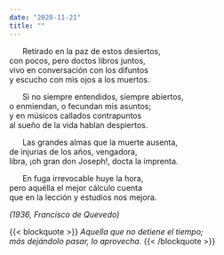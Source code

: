 ```yaml
---
date: "2020-11-21"
title: ""
---
```



&nbsp; &nbsp; &nbsp; Retirado en la paz de estos desiertos,  
con pocos, pero doctos libros juntos,  
vivo en conversación con los difuntos  
y escucho con mis ojos a los muertos.  

&nbsp; &nbsp; &nbsp; Si no siempre entendidos, siempre abiertos,  
o enmiendan, o fecundan mis asuntos;  
y en músicos callados contrapuntos  
al sueño de la vida hablan despiertos.

&nbsp; &nbsp; &nbsp; Las grandes almas que la muerte ausenta,  
de injurias de los años, vengadora,  
libra, ¡oh gran don Joseph!, docta la imprenta.

&nbsp; &nbsp; &nbsp; En fuga irrevocable huye la hora,  
pero aquélla el mejor cálculo cuenta  
que en la lección y estudios nos mejora.

_(1936, Francisco de Quevedo)_

  
{{< blockquote >}}
_Aquella que no detiene el tiempo;  
más dejándolo pasar, lo aprovecha._
{{< /blockquote >}}